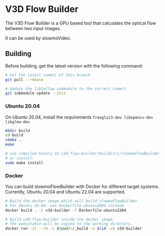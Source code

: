 # V3D Flow Builder

The V3D Flow Builder is a GPU based tool that calculates the optical flow between two input images.

It can be used by slowmoVideo.


## Building

Before building, get the latest version with the following command:

```bash
# Get the latest commit of this branch
git pull --rebase

# Update the libSvFlow submodule to the correct commit
git submodule update --init
```

### Ubuntu 20.04

On Ubuntu 20.04, install the requirements `freeglut3-dev libopencv-dev libglew-dev `

```bash
mkdir build
cd build
cmake ..
make

# use compiled binary at v3d-flow-builder/build/src/slowmoFlowBuilder
# or install:
sudo make install
```

### Docker

You can build slowmoFlowBuilder with Docker for different target systems.
Currently, Ubuntu 20.04 and Ubuntu 22.04 are supported.

```bash
# Build the docker image which will build slowmoFlowBuilder
# For Ubuntu 20.04: use Dockerfile-ubuntu2004 instead
docker build . -t v3d-builder -f Dockerfile-ubuntu2204

# Build v3d-flow-builder inside the docker image.
# The executable will be copied to the working directory.
docker run -it --rm -v $(pwd):/_build -u $(id -u) v3d-builder
```
